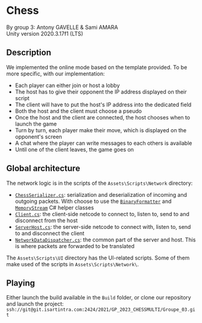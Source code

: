 # Chess
By group 3: Antony GAVELLE & Sami AMARA  
Unity version 2020.3.17f1 (LTS)

## Description
We implemented the online mode based on the template provided. To be more specific, with our implementation:

- Each player can either join or host a lobby
- The host has to give their opponent the IP address displayed on their script
- The client will have to put the host's IP address into the dedicated field
- Both the host and the client must choose a pseudo
- Once the host and the client are connected, the host chooses when to launch the game
- Turn by turn, each player make their move, which is displayed on the opponent's screen
- A chat where the player can write messages to each others is available
- Until one of the client leaves, the game goes on


## Global architecture
The network logic is in the scripts of the `Assets\Scripts\Network` directory:
- [`ChessSerializer.cs`](Assets\Scripts\Network\ChessSerializer.cs): serialization and deserialization of incoming and outgoing packets. With choose to use the [`BinaryFormatter`](https://docs.microsoft.com/en-us/dotnet/api/system.runtime.serialization.formatters.binary.binaryformatter?view=net-5.0) and [`MemoryStream`](https://docs.microsoft.com/en-us/dotnet/api/system.io.memorystream?view=net-5.0) C# helper classes
- [`Client.cs`](Assets\Scripts\Network\Client.cs): the client-side netcode to connect to, listen to, send to and disconnect from the host
- [`ServerHost.cs`](Assets\Scripts\Network\ServerHost.cs): the server-side netcode to connect with, listen to, send to and disconnect the client
- [`NetworkDataDispatcher.cs`](Assets\Scripts\Network\NetworkDataDispatcher.cs): the common part of the server and host. This is where packets are forwarded to be translated

The `Assets\Scripts\UI` directory has the UI-related scripts. Some of them make used of the scripts in `Assets\Scripts\Network\`.


## Playing
Either launch the build available in the `Build` folder, or clone our repository and launch the project: `ssh://git@git.isartintra.com:2424/2021/GP_2023_CHESSMULTI/Groupe_03.git`